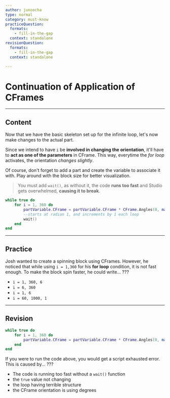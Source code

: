 ```yaml
---
author: junoocha
type: normal
category: must-know
practiceQuestion:
  formats:
    - fill-in-the-gap
  context: standalone
revisionQuestion:
  formats:
    - fill-in-the-gap
  context: standalone

---
```


# Continuation of Application of CFrames
---

## Content

Now that we have the basic skeleton set up for the infinite loop, let's now make changes to the actual part.

Since we intend to have `i` be **involved in changing the orientation**, it'll have to **act as one of the parameters** in CFrame. This way, everytime the *for loop* activates, the orientation *changes slightly*.

Of course, don't forget to add a part and create the variable to associate it with. Play around with the block size for better visualization.

> You must add `wait()`, as without it, the code **runs too fast** and Studio gets overwhelmed, **causing it to break**.

```lua
while true do
    for i = 1, 360 do
        partVariable.CFrame = partVariable.CFrame * CFrame.Angles(0, math.rad(i), 0)
        --starts at radian 1, and increments by 1 each loop
        wait()
    end
end
```
---

## Practice
Josh wanted to create a spinning block using CFrames. However, he noticed that while using `i = 1,360` for his **for loop** condition, it is not fast enough. To make the block spin faster, he could write... ???

- `i = 1, 360, 6`
- `i = 6, 360`
- `i = 1, 6`
- `i = 60, 1000, 1`
---

## Revision

```lua
while true do
    for i = 1, 360 do
        partVariable.CFrame = partVariable.CFrame * CFrame.Angles(0, math.rad(i), 0)
    end
end
```
If you were to run the code above, you would get a script exhausted error. This is caused by... ???

- The code is running too fast without a `wait()` function
- the `true` value not changing
- the loop having terrible structure
- the CFrame orientation is using degrees
